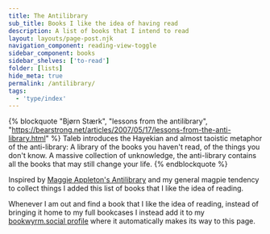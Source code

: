 ```yaml
---
title: The Antilibrary
sub_title: Books I like the idea of having read
description: A list of books that I intend to read
layout: layouts/page-post.njk
navigation_component: reading-view-toggle
sidebar_component: books
sidebar_shelves: ['to-read']
folder: [lists]
hide_meta: true
permalink: /antilibrary/
tags:
  - 'type/index'
---
```


{% blockquote "Bjørn Stærk", "lessons from the antilibrary", "https://bearstrong.net/articles/2007/05/17/lessons-from-the-anti-library.html" %}
    Taleb introduces the Hayekian and almost taoistic metaphor of the anti-library: A library of the books you haven't read, of the things you don't know. A massive collection of unknowledge, the anti-library contains all the books that may still change your life.
{% endblockquote %}

Inspired by [Maggie Appleton's Antilibrary](https://maggieappleton.com/antilibrary) and my general magpie tendency to collect things I added this list of books that I like the idea of reading.

Whenever I am out and find a book that I like the idea of reading, instead of bringing it home to my full bookcases I instead add it to my [bookwyrm.social profile](https://bookwyrm.social/user/carbontwelve) where it automatically makes its way to this page.
